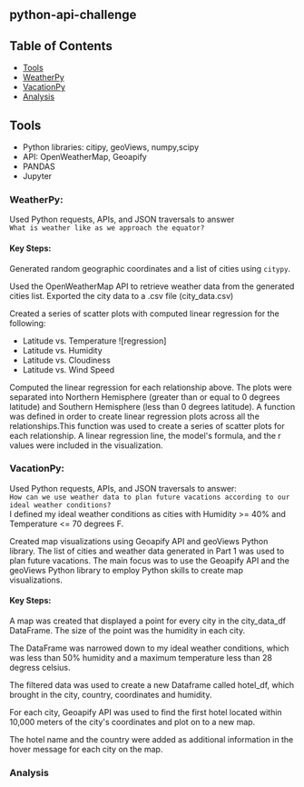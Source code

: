 ## python-api-challenge

## Table of Contents
* [Tools](#tools)
* [WeatherPy](#weatherpy)
* [VacationPy](#vacationpy)
* [Analysis](#analysis)

## Tools
- Python libraries: citipy, geoViews, numpy,scipy
- API: OpenWeatherMap, Geoapify
- PANDAS
- Jupyter

### WeatherPy: 
Used Python requests, APIs, and JSON traversals to answer  
`What is weather like as we approach the equator?`

#### Key Steps:
Generated random geographic coordinates and a list of cities using `citypy`. 

Used the OpenWeatherMap API to retrieve weather data from the generated cities list. Exported the city data to a .csv file (city_data.csv)

Created a series of scatter plots with computed linear regression for the following:
* Latitude vs. Temperature
  ![regression] 
* Latitude vs. Humidity 
* Latitude vs. Cloudiness 
* Latitude vs. Wind Speed

Computed the linear regression for each relationship above. The plots were separated into Northern Hemisphere (greater than or equal to 0 degrees latitude) and Southern Hemisphere (less than 0 degrees latitude). A function was defined in order to create linear regression plots across all the relationships.This function was used to create a series of scatter plots for each relationship. A linear regression line, the model's formula, and the r values were included in the visualization.

### VacationPy: 
Used Python requests, APIs, and JSON traversals to answer:  
`How can we use weather data to plan future vacations according to our ideal weather conditions?`  
I defined my ideal weather conditions as cities with Humidity >= 40% and Temperature <= 70 degrees F.  

Created map visualizations using Geoapify API and geoViews Python library.
The list of cities and weather data generated in Part 1 was used to plan future vacations. The main focus was to use the Geoapify API and the geoViews Python library to employ Python skills to create map visualizations.

#### Key Steps:
A map was created that displayed a point for every city in the city_data_df DataFrame. The size of the point was the humidity in each city.  

The DataFrame was narrowed down to my ideal weather conditions, which was less than 50% humidity and a maximum temperature less than 28 degress celsius.  

The filtered data was used to create a new Dataframe called hotel_df, which brought in the city, country, coordinates and humidity.  

For each city, Geoapify API was used to find the first hotel located within 10,000 meters of the city's coordinates and plot on to a new map.  

The hotel name and the country were added as additional information in the hover message for each city on the map.  


### Analysis
